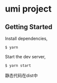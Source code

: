 # umi project

## Getting Started

Install dependencies,

```bash
$ yarn
```

Start the dev server,

```bash
$ yarn start
```


静态代码在dist中
